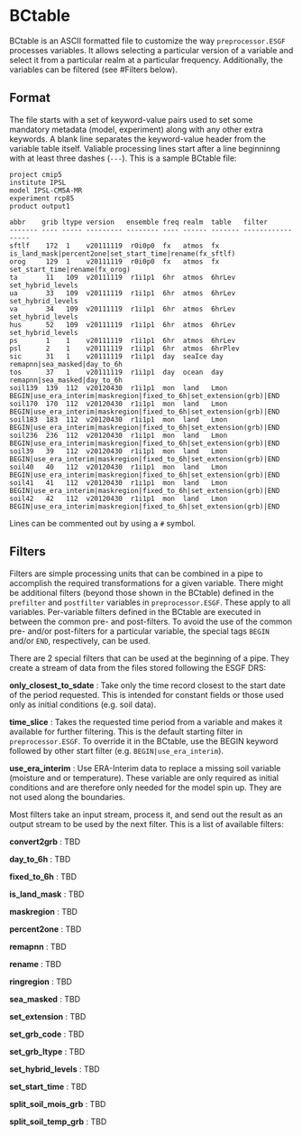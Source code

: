 BCtable
=======

BCtable is an ASCII formatted file to customize the way `preprocessor.ESGF`
processes variables. It allows selecting a particular version of a variable and
select it from a particular realm at a particular frequency. Additionally, the
variables can be filtered (see #Filters below).

Format
------

The file starts with a set of keyword-value pairs used to set some mandatory
metadata (model, experiment) along with any other extra keywords. A blank line
separates the keyword-value header from the variable table itself. Valiable
processing lines start after a line beginninng with at least three dashes
(`---`).  This is a sample BCtable file:

```
project cmip5
institute IPSL
model IPSL-CM5A-MR
experiment rcp85
product output1

abbr    grib ltype version   ensemble freq realm  table   filter
------- ---- ----- --------- -------- ---- ------ ------- ----------------- 
sftlf    172  1    v20111119  r0i0p0  fx   atmos  fx      is_land_mask|percent2one|set_start_time|rename(fx_sftlf)
orog     129  1    v20111119  r0i0p0  fx   atmos  fx      set_start_time|rename(fx_orog)
ta       11   109  v20111119  r1i1p1  6hr  atmos  6hrLev  set_hybrid_levels
ua       33   109  v20111119  r1i1p1  6hr  atmos  6hrLev  set_hybrid_levels
va       34   109  v20111119  r1i1p1  6hr  atmos  6hrLev  set_hybrid_levels
hus      52   109  v20111119  r1i1p1  6hr  atmos  6hrLev  set_hybrid_levels
ps       1    1    v20111119  r1i1p1  6hr  atmos  6hrLev  
psl      2    1    v20111119  r1i1p1  6hr  atmos  6hrPlev 
sic      31   1    v20111119  r1i1p1  day  seaIce day     remapnn|sea_masked|day_to_6h
tos      37   1    v20111119  r1i1p1  day  ocean  day     remapnn|sea_masked|day_to_6h
soil139  139  112  v20120430  r1i1p1  mon  land   Lmon    BEGIN|use_era_interim|maskregion|fixed_to_6h|set_extension(grb)|END
soil170  170  112  v20120430  r1i1p1  mon  land   Lmon    BEGIN|use_era_interim|maskregion|fixed_to_6h|set_extension(grb)|END
soil183  183  112  v20120430  r1i1p1  mon  land   Lmon    BEGIN|use_era_interim|maskregion|fixed_to_6h|set_extension(grb)|END
soil236  236  112  v20120430  r1i1p1  mon  land   Lmon    BEGIN|use_era_interim|maskregion|fixed_to_6h|set_extension(grb)|END
soil39   39   112  v20120430  r1i1p1  mon  land   Lmon    BEGIN|use_era_interim|maskregion|fixed_to_6h|set_extension(grb)|END
soil40   40   112  v20120430  r1i1p1  mon  land   Lmon    BEGIN|use_era_interim|maskregion|fixed_to_6h|set_extension(grb)|END
soil41   41   112  v20120430  r1i1p1  mon  land   Lmon    BEGIN|use_era_interim|maskregion|fixed_to_6h|set_extension(grb)|END
soil42   42   112  v20120430  r1i1p1  mon  land   Lmon    BEGIN|use_era_interim|maskregion|fixed_to_6h|set_extension(grb)|END
```
Lines can be commented out by using a `#` symbol. 

Filters
-------

Filters are simple processing units that can be combined in a pipe to
accomplish the required transformations for a given variable. There might be
additional filters (beyond those shown in the BCtable) defined in the
`prefilter` and `postfilter` variables in `preprocessor.ESGF`. These apply to
all variables. Per-variable filters defined in the BCtable are executed in
between the common pre- and post-filters. To avoid the use of the common pre-
and/or post-filters for a particular variable, the special tags `BEGIN` and/or
`END`, respectively, can be used.

There are 2 special filters that can be used at the beginning of a pipe. They
create a stream of data from the files stored following the ESGF DRS:

**only_closest_to_sdate**
:  Take only the time record closest to the start date of the period requested.
   This is intended for constant fields or those used only as initial
   conditions (e.g. soil data).

**time_slice**
:  Takes the requested time period from a variable and makes it
   available for further filtering. This is the default starting filter in
   `preprocessor.ESGF`. To override it in the BCtable, use the BEGIN keyword
   followed by other start filter (e.g. `BEGIN|use_era_interim`).

**use_era_interim**
:  Use ERA-Interim data to replace a missing soil variable (moisture and or
   temperature). These variable are only required as initial conditions and are
   therefore only needed for the model spin up. They are not used along the
   boundaries.

Most filters take an input stream, process it, and send out the result as an
output stream to be used by the next filter. This is a list of available filters:

**convert2grb**
:  TBD

**day_to_6h**
:  TBD

**fixed_to_6h**
:  TBD

**is_land_mask**
:  TBD

**maskregion**
:  TBD

**percent2one**
:  TBD

**remapnn**
:  TBD

**rename**
:  TBD

**ringregion**
:  TBD

**sea_masked**
:  TBD

**set_extension**
:  TBD

**set_grb_code**
:  TBD

**set_grb_ltype**
:  TBD

**set_hybrid_levels**
:  TBD

**set_start_time**
:  TBD

**split_soil_mois_grb**
:  TBD

**split_soil_temp_grb**
:  TBD

